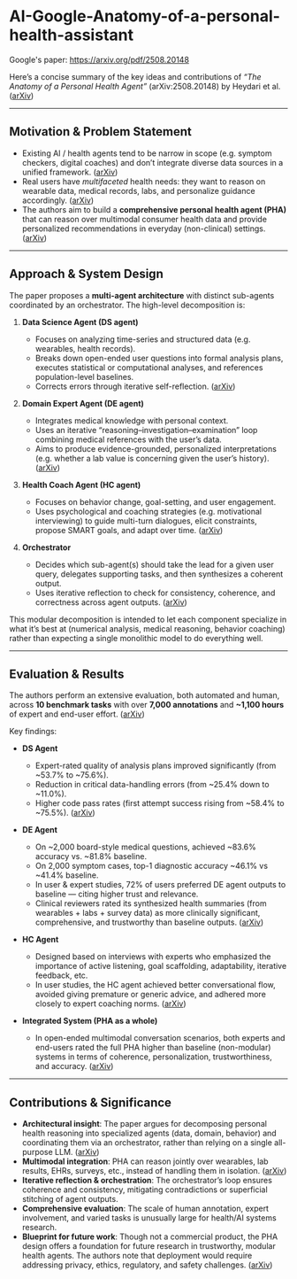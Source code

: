 # AI-Google-Anatomy-of-a-personal-health-assistant

Google's paper:
https://arxiv.org/pdf/2508.20148

Here’s a concise summary of the key ideas and contributions of *“The Anatomy of a Personal Health Agent”* (arXiv:2508.20148) by Heydari et al. ([arXiv][1])

---

## Motivation & Problem Statement

* Existing AI / health agents tend to be narrow in scope (e.g. symptom checkers, digital coaches) and don’t integrate diverse data sources in a unified framework. ([arXiv][1])
* Real users have *multifaceted* health needs: they want to reason on wearable data, medical records, labs, and personalize guidance accordingly. ([arXiv][1])
* The authors aim to build a **comprehensive personal health agent (PHA)** that can reason over multimodal consumer health data and provide personalized recommendations in everyday (non-clinical) settings. ([arXiv][1])

---

## Approach & System Design

The paper proposes a **multi-agent architecture** with distinct sub-agents coordinated by an orchestrator. The high-level decomposition is:

1. **Data Science Agent (DS agent)**

   * Focuses on analyzing time-series and structured data (e.g. wearables, health records).
   * Breaks down open-ended user questions into formal analysis plans, executes statistical or computational analyses, and references population-level baselines.
   * Corrects errors through iterative self-reflection. ([arXiv][1])

2. **Domain Expert Agent (DE agent)**

   * Integrates medical knowledge with personal context.
   * Uses an iterative “reasoning–investigation–examination” loop combining medical references with the user’s data.
   * Aims to produce evidence-grounded, personalized interpretations (e.g. whether a lab value is concerning given the user’s history). ([arXiv][1])

3. **Health Coach Agent (HC agent)**

   * Focuses on behavior change, goal-setting, and user engagement.
   * Uses psychological and coaching strategies (e.g. motivational interviewing) to guide multi-turn dialogues, elicit constraints, propose SMART goals, and adapt over time. ([arXiv][1])

4. **Orchestrator**

   * Decides which sub-agent(s) should take the lead for a given user query, delegates supporting tasks, and then synthesizes a coherent output.
   * Uses iterative reflection to check for consistency, coherence, and correctness across agent outputs. ([arXiv][1])

This modular decomposition is intended to let each component specialize in what it’s best at (numerical analysis, medical reasoning, behavior coaching) rather than expecting a single monolithic model to do everything well.

---

## Evaluation & Results

The authors perform an extensive evaluation, both automated and human, across **10 benchmark tasks** with over **7,000 annotations** and **~1,100 hours** of expert and end-user effort. ([arXiv][1])

Key findings:

* **DS Agent**

  * Expert-rated quality of analysis plans improved significantly (from ~53.7% to ~75.6%).
  * Reduction in critical data-handling errors (from ~25.4% down to ~11.0%).
  * Higher code pass rates (first attempt success rising from ~58.4% to ~75.5%). ([arXiv][1])

* **DE Agent**

  * On ~2,000 board-style medical questions, achieved ~83.6% accuracy vs. ~81.8% baseline.
  * On 2,000 symptom cases, top-1 diagnostic accuracy ~46.1% vs ~41.4% baseline.
  * In user & expert studies, 72% of users preferred DE agent outputs to baseline — citing higher trust and relevance.
  * Clinical reviewers rated its synthesized health summaries (from wearables + labs + survey data) as more clinically significant, comprehensive, and trustworthy than baseline outputs. ([arXiv][1])

* **HC Agent**

  * Designed based on interviews with experts who emphasized the importance of active listening, goal scaffolding, adaptability, iterative feedback, etc.
  * In user studies, the HC agent achieved better conversational flow, avoided giving premature or generic advice, and adhered more closely to expert coaching norms. ([arXiv][1])

* **Integrated System (PHA as a whole)**

  * In open-ended multimodal conversation scenarios, both experts and end-users rated the full PHA higher than baseline (non-modular) systems in terms of coherence, personalization, trustworthiness, and accuracy. ([arXiv][1])

---

## Contributions & Significance

* **Architectural insight**: The paper argues for decomposing personal health reasoning into specialized agents (data, domain, behavior) and coordinating them via an orchestrator, rather than relying on a single all-purpose LLM. ([arXiv][1])
* **Multimodal integration**: PHA can reason jointly over wearables, lab results, EHRs, surveys, etc., instead of handling them in isolation. ([arXiv][1])
* **Iterative reflection & orchestration**: The orchestrator’s loop ensures coherence and consistency, mitigating contradictions or superficial stitching of agent outputs.
* **Comprehensive evaluation**: The scale of human annotation, expert involvement, and varied tasks is unusually large for health/AI systems research.
* **Blueprint for future work**: Though not a commercial product, the PHA design offers a foundation for future research in trustworthy, modular health agents. The authors note that deployment would require addressing privacy, ethics, regulatory, and safety challenges. ([arXiv][1])


[1]: https://arxiv.org/abs/2508.20148?utm_source=chatgpt.com "[2508.20148] The Anatomy of a Personal Health Agent"

